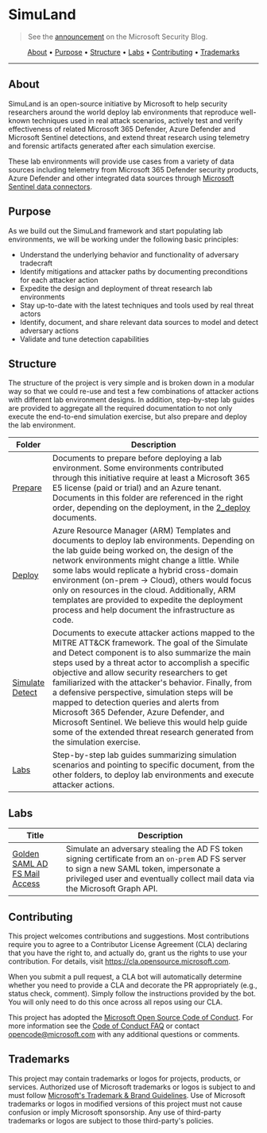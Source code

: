 # SimuLand
> See the [announcement](https://www.microsoft.com/security/blog/2021/05/20/simuland-understand-adversary-tradecraft-and-improve-detection-strategies/) on the Microsoft Security Blog.

<p align="center">
  <a href="#about">About</a> •
  <a href="#purpose">Purpose</a> •
  <a href="#structure">Structure</a> •
  <a href="#labs">Labs</a> •
  <a href="#contributing">Contributing</a> •
  <a href="#trademarks">Trademarks</a>
</p>

---

## About

SimuLand is an open-source initiative by Microsoft to help security researchers around the world deploy lab environments that reproduce well-known techniques used in real attack scenarios, actively test and verify effectiveness of related Microsoft 365 Defender, Azure Defender and Microsoft Sentinel detections, and extend threat research using telemetry and forensic artifacts generated after each simulation exercise. 

These lab environments will provide use cases from a variety of data sources including telemetry from  Microsoft 365 Defender security products, Azure Defender and other integrated data sources through [Microsoft Sentinel data connectors](https://docs.microsoft.com/en-us/azure/sentinel/connect-data-sources#data-connection-methods).

## Purpose

As we build out the SimuLand framework and start populating lab environments, we will be working under the following basic principles: 

* Understand the underlying behavior and functionality of adversary tradecraft
* Identify mitigations and attacker paths by documenting preconditions for each attacker action
* Expedite the design and deployment of threat research lab environments
* Stay up-to-date with the latest techniques and tools used by real threat actors
* Identify, document, and share relevant data sources to model and detect adversary actions
* Validate and tune detection capabilities

## Structure

The structure of the project is very simple and is broken down in a modular way so that we could re-use and test a few combinations of attacker actions with different lab environment designs. In addition, step-by-step lab guides are provided to aggregate all the required documentation to not only execute the end-to-end simulation exercise, but also prepare and deploy the lab environment. 

| Folder  | Description |
|---------|-------------|
| [Prepare](1_prepare) | Documents to prepare before deploying a lab environment. Some environments contributed through this initiative require at least a Microsoft 365 E5 license (paid or trial) and an Azure tenant. Documents in this folder are referenced in the right order, depending on the deployment, in the [2_deploy](2_deploy) documents.  
| [Deploy](2_deploy) | Azure Resource Manager (ARM) Templates and documents to deploy lab environments. Depending on the lab guide being worked on, the design of the network environments might change a little. While some labs would replicate a hybrid cross-domain environment (on-prem -> Cloud), others would focus only on resources in the cloud. Additionally, ARM templates are provided to expedite the deployment process and help document the infrastructure as code. |
| [Simulate](3_simulate_detect) <br>[Detect](3_simulate_detect) | Documents to execute attacker actions mapped to the MITRE ATT&CK framework. The goal of the Simulate and Detect component is to also summarize the main steps used by a threat actor to accomplish a specific objective and allow security researchers to get familiarized with the attacker's behavior. Finally, from a defensive perspective, simulation steps will be mapped to detection queries and alerts from Microsoft 365 Defender, Azure Defender, and Microsoft Sentinel. We believe this would help guide some of the extended threat research generated from the simulation exercise. |
| [Labs](labs) | Step-by-step lab guides summarizing simulation scenarios and pointing to specific document, from the other folders, to deploy lab environments and execute attacker actions. |

## Labs

| Title | Description |
|-------|-------------|
| [Golden SAML AD FS Mail Access](labs/01_GoldenSAMLADFSMailAccess/README.md) | Simulate an adversary stealing the AD FS token signing certificate from an `on-prem` AD FS server to sign a new SAML token, impersonate a privileged user and eventually collect mail data via the Microsoft Graph API. |

## Contributing

This project welcomes contributions and suggestions.  Most contributions require you to agree to a
Contributor License Agreement (CLA) declaring that you have the right to, and actually do, grant us
the rights to use your contribution. For details, visit https://cla.opensource.microsoft.com.

When you submit a pull request, a CLA bot will automatically determine whether you need to provide
a CLA and decorate the PR appropriately (e.g., status check, comment). Simply follow the instructions
provided by the bot. You will only need to do this once across all repos using our CLA.

This project has adopted the [Microsoft Open Source Code of Conduct](https://opensource.microsoft.com/codeofconduct/).
For more information see the [Code of Conduct FAQ](https://opensource.microsoft.com/codeofconduct/faq/) or
contact [opencode@microsoft.com](mailto:opencode@microsoft.com) with any additional questions or comments.

## Trademarks

This project may contain trademarks or logos for projects, products, or services. Authorized use of Microsoft 
trademarks or logos is subject to and must follow 
[Microsoft's Trademark & Brand Guidelines](https://www.microsoft.com/en-us/legal/intellectualproperty/trademarks/usage/general).
Use of Microsoft trademarks or logos in modified versions of this project must not cause confusion or imply Microsoft sponsorship.
Any use of third-party trademarks or logos are subject to those third-party's policies.

